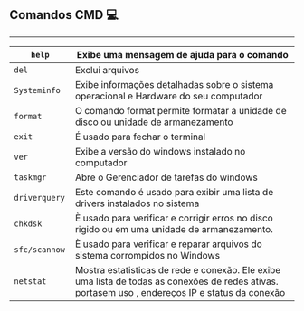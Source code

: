 ## Comandos CMD 💻 
-------------------------------------------------------------


|`help`|Exibe uma mensagem de ajuda para o comando
|----|------------------------------------------|
|`del`|Exclui arquivos
|`Systeminfo`|Exibe informações detalhadas sobre o sistema operacional e Hardware do seu computador
|`format`| O comando format permite formatar a unidade de disco ou unidade de armanezamento
|`exit`|É usado para fechar o terminal
|`ver`|Exibe a versão do windows instalado no computador
|`taskmgr`|Abre o Gerenciador de tarefas do windows
|`driverquery`|Este comando é usado para exibir uma lista de drivers instalados no sistema
|`chkdsk`| È usado para verificar e corrigir erros no disco rigido ou em uma unidade de armanezamento.
|`sfc/scannow `|È usado para verificar e reparar arquivos do sistema corrompidos no Windows
|`netstat`|Mostra estatisticas de rede e conexão. Ele exibe uma lista de todas as conexões de redes ativas. portasem uso , endereços IP e status da conexão
